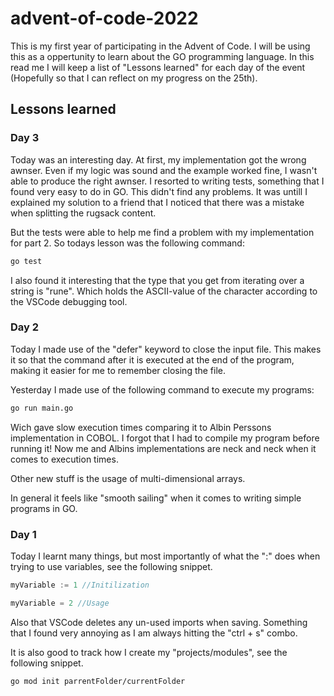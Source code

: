 # advent-of-code-2022
This is my first year of participating in the Advent of Code. I will be using this as a oppertunity to learn about the GO programming language.
In this read me I will keep a list of "Lessons learned" for each day of the event (Hopefully so that I can reflect on my progress on the 25th).

## Lessons learned

### Day 3

Today was an interesting day. At first, my implementation got the wrong awnser. Even if my logic was sound and the example worked fine, I wasn't able to produce the right awnser. I resorted to writing tests, something that I found very easy to do in GO. This didn't find any problems. It was untill I explained my solution to a friend that I noticed that there was a mistake when splitting the rugsack content. 

But the tests were able to help me find a problem with my implementation for part 2. So todays lesson was the following command:
```bash
go test
```

I also found it interesting that the type that you get from iterating over a string is "rune". Which holds the ASCII-value of the character according to the VSCode debugging tool.

### Day 2

Today I made use of the "defer" keyword to close the input file. This makes it so that the command after it is executed at the end of the program, making it easier for me to remember closing the file.

Yesterday I made use of the following command to execute my programs:
```bash
go run main.go
```

Wich gave slow execution times comparing it to Albin Perssons implementation in COBOL. I forgot that I had to compile my program before running it!
Now me and Albins implementations are neck and neck when it comes to execution times.

Other new stuff is the usage of multi-dimensional arrays.

In general it feels like "smooth sailing" when it comes to writing simple programs in GO.

### Day 1

Today I learnt many things, but most importantly of what the ":" does when trying to use variables, see the following snippet.

```go
myVariable := 1 //Initilization

myVariable = 2 //Usage
```

Also that VSCode deletes any un-used imports when saving. Something that I found very annoying as I am always hitting the "ctrl + s" combo.

It is also good to track how I create my "projects/modules", see the following snippet.
```bash
go mod init parrentFolder/currentFolder
```
